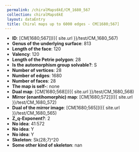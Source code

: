 ```yaml
--- 
 permalink: /chiralMaps6kE/CM_1680_567 
 collection: chiralMaps6kE
 layout: dataEntry
 title: Chiral maps up to 6000 edges - CM[1680;567]
---
```


- **ID**: [CM[1680;567]]({{ site.url }}/test/CM_1680_567)
- **Genus of the underlying surface**: 813
- **Length of the face**: 120
- **Valency**: 120
- **Length of the Petrie polygon**: 28
- **Is the automorphism group solvable?**: S
- **Number of vertices**: 28
- **Number of edges**: 1680
- **Number of faces**: 28
- **The map is self-**: none
- **Dual map**: [CM[1680;568]]({{ site.url }}/test/CM_1680_568)
- **Mirror (enantihomorphic) map**: [CM[1680;572]]({{ site.url }}/test/CM_1680_572)
- **Dual of the mirror image**: [CM[1680;565]]({{ site.url }}/test/CM_1680_565)
- **Z_q-Exponent?**: 2
- **No idea**:  41:572
- **No idea**: Y
- **No idea**: Y
- **Skeleton**: Sk(28;7)^20
- **Some other kind of skeleton**: nan
